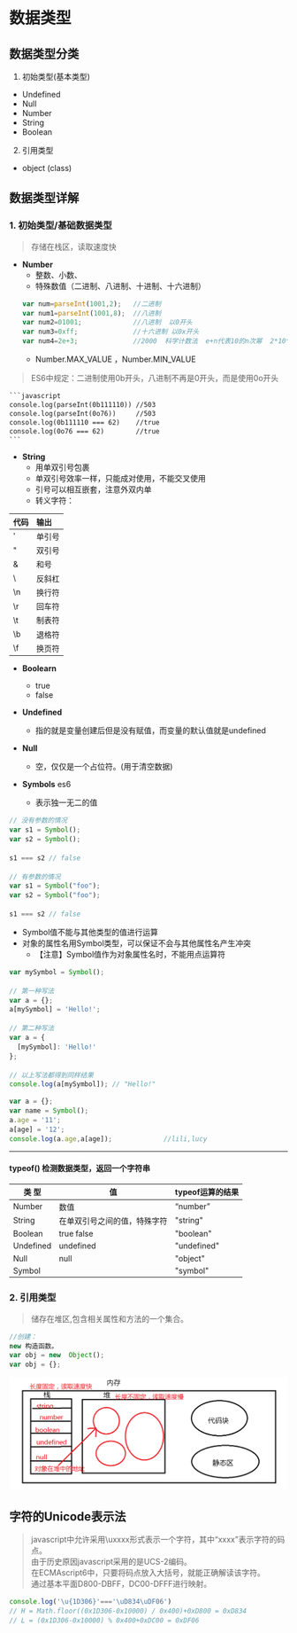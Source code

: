 # 数据类型
## 数据类型分类
1. 初始类型(基本类型)
  * Undefined
  * Null
  * Number
  * String
  * Boolean
2. 引用类型
  * object (class)

## 数据类型详解  
### 1. 初始类型/基础数据类型

>存储在栈区，读取速度快

- **Number**
  - 整数、小数、
  - 特殊数值（二进制、八进制、十进制、十六进制）
  ```javascript
  var num=parseInt(1001,2);   //二进制
  var num1=parseInt(1001,8);  //八进制
  var num2=01001;             //八进制  以0开头
  var num3=0xff;              //十六进制 以0x开头
  var num4=2e+3;              //2000  科学计数法  e+n代表10的n次幂  2*10*10*10
  ```
  - Number.MAX_VALUE ，Number.MIN_VALUE
>ES6中规定：二进制使用0b开头，八进制不再是0开头，而是使用0o开头

    ```javascript
    console.log(parseInt(0b111110)) //503
    console.log(parseInt(0o76))     //503
    console.log(0b111110 === 62)    //true
    console.log(0o76 === 62)        //true
    ```


- **String**
  - 用单双引号包裹
  - 单双引号效率一样，只能成对使用，不能交叉使用
  - 引号可以相互嵌套，注意外双内单
  - 转义字符：

| 代码     | 输出     |
| :--------| :------- |
|   \'    |	  单引号   |
|   \"    |	  双引号   |
|   \&    |	  和号     |
|   \\    |	  反斜杠   |
|   \n    |	  换行符   |
|   \r    | 	回车符   |
|   \t    | 	制表符   |
|   \b    |	  退格符   |
|   \f    | 	换页符   |

- **Boolearn**
  - true
  - false
- **Undefined**
  - 指的就是变量创建后但是没有赋值，而变量的默认值就是undefined
- **Null**
  - 空，仅仅是一个占位符。(用于清空数据)

- **Symbols** es6
  - 表示独一无二的值
```javascript
// 没有参数的情况
var s1 = Symbol();
var s2 = Symbol();

s1 === s2 // false

// 有参数的情况
var s1 = Symbol("foo");
var s2 = Symbol("foo");

s1 === s2 // false
```  
- Symbol值不能与其他类型的值进行运算
- 对象的属性名用Symbol类型，可以保证不会与其他属性名产生冲突
  - 【注意】Symbol值作为对象属性名时，不能用点运算符
```javascript
var mySymbol = Symbol();

// 第一种写法
var a = {};
a[mySymbol] = 'Hello!';

// 第二种写法
var a = {
  [mySymbol]: 'Hello!'
};

// 以上写法都得到同样结果
console.log(a[mySymbol]); // "Hello!"
```
```javascript
var a = {};
var name = Symbol();
a.age = '11';
a[age] = '12';
console.log(a.age,a[age]);             //lili,lucy
```

---
#### typeof()  检测数据类型，返回一个字符串

类    型      |               值          |               typeof运算的结果
---|---|---
Number        |              数值                    |        “number”
String        |        在单双引号之间的值，特殊字符     |       "string"
Boolean       |               true false             |           "boolean"
Undefined     |             undefined                |         "undefined"
Null          |               null                   |          "object"
Symbol        |                                      |          "symbol"

### 2. 引用类型
>储存在堆区,包含相关属性和方法的一个集合。

```javascript
//创建：
new 构造函数。
var obj = new  Object();
var obj = {};
```

![image](amWiki/images/附数据在内存中的分布.png)


## 字符的Unicode表示法
>javascript中允许采用\uxxxx形式表示一个字符，其中“xxxx”表示字符的码点。<br/>
>由于历史原因javascript采用的是UCS-2编码。<br/>
>在ECMAscript6中，只要将码点放入大括号，就能正确解读该字符。<br/>
>通过基本平面D800-DBFF，DC00-DFFF进行映射。

  ```javascript
  console.log('\u{1D306}'==='\uD834\uDF06')
  // H = Math.floor((0x1D306-0x10000) / 0x400)+0xD800 = 0xD834
  // L = (0x1D306-0x10000) % 0x400+0xDC00 = 0xDF06
  ```
